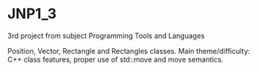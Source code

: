 # JNP1_3
3rd project from subject Programming Tools and Languages

Position, Vector, Rectangle and Rectangles classes. Main theme/difficulty: C++ class features, proper use of std::move and move semantics.
